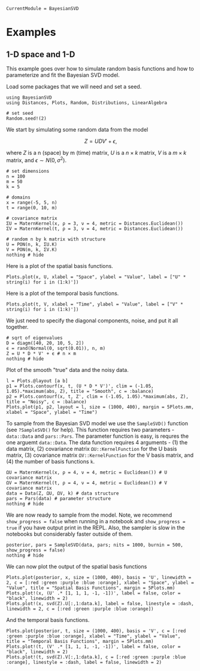 ```@meta
CurrentModule = BayesianSVD
```

# Examples

## 1-D space and 1-D

This example goes over how to simulate random basis functions and how to parameterize and fit the Bayesian SVD model.

Load some packages that we will need and set a seed.
```@setup 1d
using BayesianSVD
using Distances, Plots, Random, Distributions, LinearAlgebra

# set seed
Random.seed!(2)
```

We start by simulating some random data from the model

$$Z = UDV' + \epsilon,$$

where $Z$ is a n (space) by m (time) matrix, $U$ is a $n \times k$ matrix, $V$ is a $m \times k$ matrix, and $\epsilon \sim N(0, \sigma^2)$.

```@example 1d
# set dimensions
n = 100
m = 50
k = 5

# domains
x = range(-5, 5, n)
t = range(0, 10, m)

# covariance matrix
ΣU = MaternKernel(x, ρ = 3, ν = 4, metric = Distances.Euclidean())
ΣV = MaternKernel(t, ρ = 3, ν = 4, metric = Distances.Euclidean())

# random n by k matrix with structure
U = PON(n, k, ΣU.K)
V = PON(m, k, ΣV.K)
nothing # hide
```

Here is a plot of the spatial basis functions.
```@example 1d
Plots.plot(x, U, xlabel = "Space", ylabel = "Value", label = ["U" * string(i) for i in (1:k)'])
```

Here is a plot of the temporal basis functions.
```@example 1d
Plots.plot(t, V, xlabel = "Time", ylabel = "Value", label = ["V" * string(i) for i in (1:k)'])
```

We just need to specify the diagonal components, noise, and put it all together.
```@example 1d
# sqrt of eigenvalues
D = diagm([40, 20, 10, 5, 2])
ϵ = rand(Normal(0, sqrt(0.01)), n, m)
Z = U * D * V' + ϵ # n × m
nothing # hide
```

Plot of the smooth "true" data and the noisy data.
```@example 1d
l = Plots.@layout [a b]
p1 = Plots.contourf(x, t, (U * D * V')', clim = (-1.05, 1.05).*maximum(abs, Z), title = "Smooth", c = :balance)
p2 = Plots.contourf(x, t, Z', clim = (-1.05, 1.05).*maximum(abs, Z), title = "Noisy", c = :balance)
Plots.plot(p1, p2, layout = l, size = (1000, 400), margin = 5Plots.mm, xlabel = "Space", ylabel = "Time")
```


To sample from the Bayesian SVD model we use the `SampleSVD()` function (see `?SampleSVD()` for help). This function requires two parameters - `data::Data` and `pars::Pars`. The parameter function is easy, is requres the one arguemt `data::Data`. The data function requires 4 arguments - (1) the data matrix, (2) covariance matrix `ΩU::KernelFunction` for the U basis matrix, (3) covariance matrix `ΩV::KernelFunction` for the V basis matrix, and (4) the number of basis functions `k`.

```@example 1d
ΩU = MaternKernel(x, ρ = 4, ν = 4, metric = Euclidean()) # U covariance matrix
ΩV = MaternKernel(t, ρ = 4, ν = 4, metric = Euclidean()) # V covariance matrix
data = Data(Z, ΩU, ΩV, k) # data structure
pars = Pars(data) # parameter structure
nothing # hide
```

We are now ready to sample from the model. Note, we recommend `show_progress = false` when running in a notebook and `show_progress = true` if you have output print in the REPL. Also, the sampler is slow in the notebooks but considerably faster outside of them.

```@example 1d
posterior, pars = SampleSVD(data, pars; nits = 1000, burnin = 500, show_progress = false)
nothing # hide
```

We can now plot the output of the spatial basis functions
```@example 1d
Plots.plot(posterior, x, size = (1000, 400), basis = 'U', linewidth = 2, c = [:red :green :purple :blue :orange], xlabel = "Space", ylabel = "Value", title = "Spatial Basis Functions", margin = 5Plots.mm)
Plots.plot!(x, (U' .* [1, 1, 1, -1, -1])', label = false, color = "black", linewidth = 2)
Plots.plot!(x, svd(Z).U[:,1:data.k], label = false, linestyle = :dash, linewidth = 2, c = [:red :green :purple :blue :orange])
```

And the temporal basis functions.
```@example 1d
Plots.plot(posterior, t, size = (1000, 400), basis = 'V', c = [:red :green :purple :blue :orange], xlabel = "Time", ylabel = "Value", title = "Temporal Basis Functions", margin = 5Plots.mm)
Plots.plot!(t, (V' .* [1, 1, 1, -1, -1])', label = false, color = "black", linewidth = 2)
Plots.plot!(t, svd(Z).V[:,1:data.k], c = [:red :green :purple :blue :orange], linestyle = :dash, label = false, linewidth = 2)
```